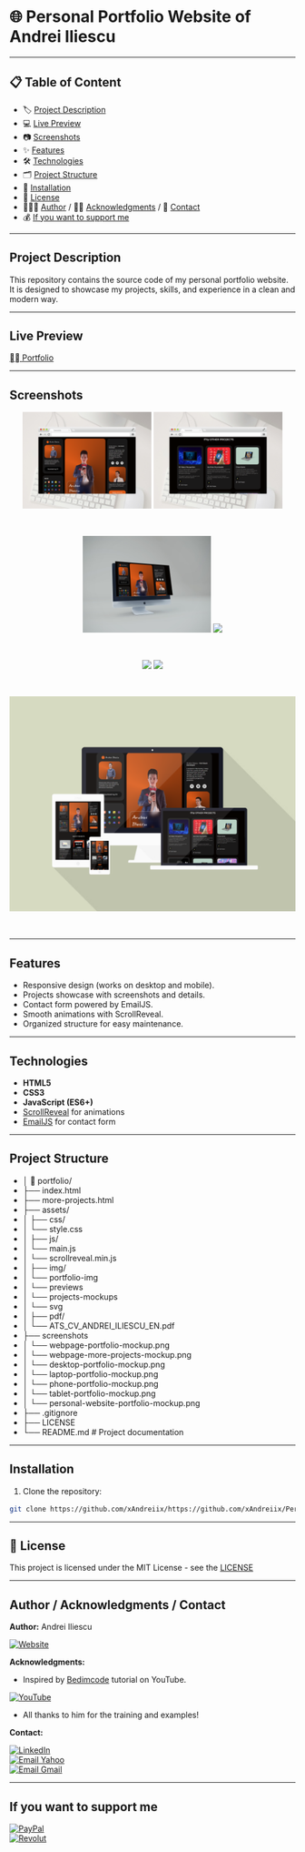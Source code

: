 # 🌐 Personal Portfolio Website of Andrei Iliescu

---

## 📋 Table of Content
- 🏷️ [Project Description](#project-description)
- 💻 [Live Preview](#live-preview)
- 📷 [Screenshots](#screenshots)
- ✨ [Features](#features)
- 🛠️ [Technologies](#technologies)
- 🗂️ [Project Structure](#project-structure)
- 💾 [Installation](#installation)
- 📜 [License](#license)
- 👨🏻‍💻 [Author](#author--acknowledgments--contact) / 🙏🏻 [Acknowledgments](#author--acknowledgments--contact) / 📩 [Contact](#author--acknowledgments--contact)
- 💰 [If you want to support me](#if-you-want-to-support-me)

---

## Project Description
This repository contains the source code of my personal portfolio website.  
It is designed to showcase my projects, skills, and experience in a clean and modern way.
<!-- ## Badges -->

---

## Live Preview
[⛓️‍💥 Portfolio](https://andrei-iliescu-portfolio.netlify.app/)

---
## Screenshots
<p align="center">
   <img src="screenshots/webpage-portfolio-mockup.png" width="45%">
   <img src="screenshots/webpage-more-projects-mockup.png" width="45%">
</p>

<br>

<p align="center">
   <img src="screenshots/desktop-portfolio-mockup.png" width="45%">
   <img src="screenshots/laptop-portfolio-mockup.png" width="45%">
</p>

<br>

<p align="center">
   <img src="screenshots/phone-portfolio-mockup.png" width="45%">
   <img src="screenshots/tablet-portfolio-mockup.png" width="45%">
</p>

<br>

<p align="center">
   <img src="screenshots/personal-website-portfolio-mockup.png" width="600">
</p>

<br>

---

## Features
- Responsive design (works on desktop and mobile).
- Projects showcase with screenshots and details.
- Contact form powered by EmailJS.
- Smooth animations with ScrollReveal.
- Organized structure for easy maintenance.

---

## Technologies
- **HTML5**
- **CSS3**
- **JavaScript (ES6+)**
- [ScrollReveal](https://scrollrevealjs.org/) for animations
- [EmailJS](https://www.emailjs.com/) for contact form

---

## Project Structure
- │ 📁 portfolio/
- ├── index.html
- ├── more-projects.html
- ├── assets/
- │ ├── css/
- │   └── style.css
- │ ├── js/
- │   └── main.js
- │   └── scrollreveal.min.js
- │ ├── img/
- │   └── portfolio-img
- │   └── previews
- │   └── projects-mockups
- │   └── svg
- │ ├── pdf/
- │   └── ATS_CV_ANDREI_ILIESCU_EN.pdf
- ├── screenshots
- │   └── webpage-portfolio-mockup.png
- │   └── webpage-more-projects-mockup.png
- │   └── desktop-portfolio-mockup.png
- │   └── laptop-portfolio-mockup.png
- │   └── phone-portfolio-mockup.png
- │   └── tablet-portfolio-mockup.png
- │   └── personal-website-portfolio-mockup.png
- ├── .gitignore
- ├── LICENSE
- └── README.md # Project documentation
<!-- ## Requirements -->
<!-- ## Usage -->
<!-- ## Configuration -->
<!-- ## Running tests -->
<!-- ## Deployment -->
<!-- ## Notes -->
<!-- ## Road Map -->
<!-- ## FAQ -->
<!-- ## Contributing -->
<!-- ## Changelog -->

---

## Installation
1. Clone the repository:
```bash
git clone https://github.com/xAndreiix/https://github.com/xAndreiix/Personal_Portfolio_Website
```

---

## 📜 License
This project is licensed under the MIT License - see the [LICENSE](LICENSE)

---

## Author / Acknowledgments / Contact
**Author:** 
Andrei Iliescu

[![Website](https://img.shields.io/badge/Website-PORTFOLIO-gold?style=for-the-badge&logo=about-dot-me&logoColor=white)](https://andrei-iliescu-portfolio.netlify.app/)

**Acknowledgments:**  
- Inspired by [Bedimcode](https://www.youtube.com/@Bedimcode) tutorial on YouTube.

[![YouTube](https://img.shields.io/badge/YouTube-FF0000?style=for-the-badge&logo=YouTube&logoColor=white)](https://www.youtube.com/watch?v=vHxVWdMUYo0&t=595s&ab_channel=Bedimcode)
- All thanks to him for the training and examples!

**Contact:**  

[![LinkedIn](https://img.shields.io/badge/LinkedIn-0077B5?style=for-the-badge&logo=linkedin&logoColor=white)](https://linkedin.com/in/andrei-iliescu-aa7910214)<br>
[![Email Yahoo](https://img.shields.io/badge/Email-andrey_iliescu%40yahoo.com-6001D2?style=for-the-badge&logoColor=white)](mailto:andrey_iliescu@yahoo.com)<br>
[![Email Gmail](https://img.shields.io/badge/Gmail-andrei.iliescu13102000%40gmail.com-D14836?style=for-the-badge&logo=gmail&logoColor=white)](mailto:andrei.iliescu13102000@gmail.com)

---

## If you want to support me
[![PayPal](https://img.shields.io/badge/PayPal-xAndreiix-00457C?style=for-the-badge&logo=paypal&logoColor=white)](https://paypal.me/xAndreiix)<br>
[![Revolut](https://img.shields.io/badge/Revolut-xAndreiix-001B2E?style=for-the-badge&logoColor=white)](https://revolut.me/xandreiix)
